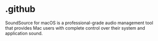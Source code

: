 # .github
SoundSource for macOS is a professional-grade audio management tool that provides Mac users with complete control over their system and application sound.
